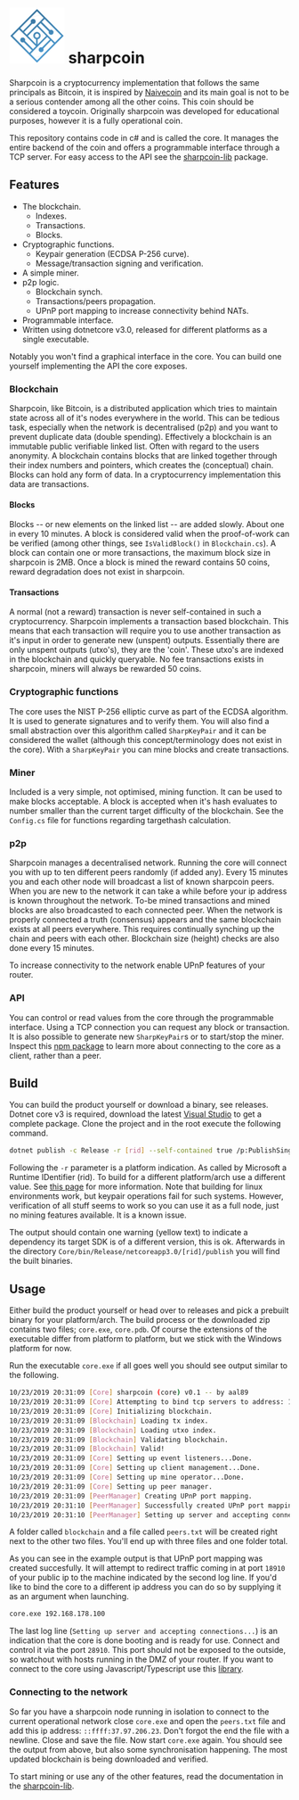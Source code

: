 <h1>
 <img src="sc_logo.png" height='100px'> sharpcoin
</h1>

Sharpcoin is a cryptocurrency implementation that follows the same principals as Bitcoin, it is inspired by [Naivecoin](https://github.com/conradoqg/naivecoin) and its main goal is not to be a serious contender among all the other coins. This coin should be considered a toycoin. Originally sharpcoin was developed for educational purposes, however it is a fully operational coin.

This repository contains code in c# and is called the core. It manages the entire backend of the coin and offers a programmable interface through a TCP server. For easy access to the API see the [sharpcoin-lib](https://github.com/aal89/sharpcoin-lib) package.

## Features

* The blockchain.
  * Indexes.
  * Transactions.
  * Blocks.
* Cryptographic functions.
  * Keypair generation (ECDSA P-256 curve).
  * Message/transaction signing and verification.
* A simple miner.
* p2p logic.
  * Blockchain synch.
  * Transactions/peers propagation.
  * UPnP port mapping to increase connectivity behind NATs.
* Programmable interface.
* Written using dotnetcore v3.0, released for different platforms as a single executable.

Notably you won't find a graphical interface in the core. You can build one yourself implementing the API the core exposes.

### Blockchain
Sharpcoin, like Bitcoin, is a distributed application which tries to maintain state across all of it's nodes everywhere in the world. This can be tedious task, especially when the network is decentralised (p2p) and you want to prevent duplicate data (double spending).
Effectively a blockchain is an immutable public verifiable linked list. Often with regard to the users anonymity. A blockchain contains blocks that are linked together through their index numbers and pointers, which creates the (conceptual) chain. Blocks can hold any form of data. In a cryptocurrency implementation this data are transactions.

#### Blocks
Blocks -- or new elements on the linked list -- are added slowly. About one in every 10 minutes. A block is considered valid when the proof-of-work can be verified (among other things, see `IsValidBlock()` in `Blockchain.cs`). A block can contain one or more transactions, the maximum block size in sharpcoin is 2MB. Once a block is mined the reward contains 50 coins, reward degradation does not exist in sharpcoin.

#### Transactions
A normal (not a reward) transaction is never self-contained in such a cryptocurrency. Sharpcoin implements a transaction based blockchain. This means that each transaction will require you to use another transaction as it's input in order to generate new (unspent) outputs. Essentially there are only unspent outputs (utxo's), they are the 'coin'. These utxo's are indexed in the blockchain and quickly queryable. No fee transactions exists in sharpcoin, miners will always be rewarded 50 coins.

### Cryptographic functions
The core uses the NIST P-256 elliptic curve as part of the ECDSA algorithm. It is used to generate signatures and to verify them. You will also find a small abstraction over this algorithm called `SharpKeyPair` and it can be considered the wallet (although this concept/terminology does not exist in the core). With a `SharpKeyPair` you can mine blocks and create transactions.

### Miner
Included is a very simple, not optimised, mining function. It can be used to make blocks acceptable. A block is accepted when it's hash evaluates to number smaller than the current target difficulty of the blockchain. See the `Config.cs` file for functions regarding targethash calculation.

### p2p
Sharpcoin manages a decentralised network. Running the core will connect you with up to ten different peers randomly (if added any). Every 15 minutes you and each other node will broadcast a list of known sharpcoin peers. When you are new to the network it can take a while before your ip address is known throughout the network.
To-be mined transactions and mined blocks are also broadcasted to each connected peer. When the network is properly connected a truth (consensus) appears and the same blockchain exists at all peers everywhere. This requires continually synching up the chain and peers with each other. Blockchain size (height) checks are also done every 15 minutes.

To increase connectivity to the network enable UPnP features of your router.

### API
You can control or read values from the core through the programmable interface. Using a TCP connection you can request any block or transaction. It is also possible to generate new `SharpKeyPair`s or to start/stop the miner. Inspect this [npm package](https://github.com/aal89/sharpcoin-lib) to learn more about connecting to the core as a client, rather than a peer.

## Build

You can build the product yourself or download a binary, see releases. Dotnet core v3 is required, download the latest [Visual Studio](https://visualstudio.microsoft.com/thank-you-downloading-visual-studio/?sku=Community&rel=16) to get a complete package. Clone the project and in the root execute the following command.

```sh
dotnet publish -c Release -r [rid] --self-contained true /p:PublishSingleFile=true
```

Following the `-r` parameter is a platform indication. As called by Microsoft a Runtime IDentifier (rid). To build for a different platform/arch use a different value. See [this page](https://docs.microsoft.com/en-us/dotnet/core/rid-catalog#windows-rids) for more information. Note that building for linux environments work, but keypair operations fail for such systems. However, verification of all stuff seems to work so you can use it as a full node, just no mining features available. It is a known issue.

The output should contain one warning (yellow text) to indicate a dependency its target SDK is of a different version, this is ok. Afterwards in the directory `Core/bin/Release/netcoreapp3.0/[rid]/publish` you will find the built binaries.

## Usage

Either build the product yourself or head over to releases and pick a prebuilt binary for your platform/arch. The build process or the downloaded zip contains two files; `core.exe`, `core.pdb`. Of course the extensions of the executable differ from platform to platform, but we stick with the Windows platform for now.

Run the executable `core.exe` if all goes well you should see output similar to the following.

```sh
10/23/2019 20:31:09 [Core] sharpcoin (core) v0.1 -- by aal89
10/23/2019 20:31:09 [Core] Attempting to bind tcp servers to address: 169.254.8.200.
10/23/2019 20:31:09 [Core] Initializing blockchain.
10/23/2019 20:31:09 [Blockchain] Loading tx index.
10/23/2019 20:31:09 [Blockchain] Loading utxo index.
10/23/2019 20:31:09 [Blockchain] Validating blockchain.
10/23/2019 20:31:09 [Blockchain] Valid!
10/23/2019 20:31:09 [Core] Setting up event listeners...Done.
10/23/2019 20:31:09 [Core] Setting up client management...Done.
10/23/2019 20:31:09 [Core] Setting up mine operator...Done.
10/23/2019 20:31:09 [Core] Setting up peer manager.
10/23/2019 20:31:09 [PeerManager] Creating UPnP port mapping.
10/23/2019 20:31:10 [PeerManager] Successfully created UPnP port mapping.
10/23/2019 20:31:10 [PeerManager] Setting up server and accepting connections...
```

A folder called `blockchain` and a file called `peers.txt` will be created right next to the other two files. You'll end up with three files and one folder total.

As you can see in the example output is that UPnP port mapping was created succesfully. It will attempt to redirect traffic coming in at port `18910` of your public ip to the machine indicated by the second log line. If you'd like to bind the core to a different ip address you can do so by supplying it as an argument when launching.

```sh
core.exe 192.168.178.100
```

The last log line (`Setting up server and accepting connections...`) is an indication that the core is done booting and is ready for use. Connect and control it via the port `28910`. This port should not be exposed to the outside, so watchout with hosts running in the DMZ of your router. If you want to connect to the core using Javascript/Typescript use this [library](https://github.com/aal89/sharpcoin-lib).

### Connecting to the network

So far you have a sharpcoin node running in isolation to connect to the current operational network close `core.exe` and open the `peers.txt` file and add this ip address: `::ffff:37.97.206.23`. Don't forgot the end the file with a newline. Close and save the file. Now start `core.exe` again. You should see the output from above, but also some synchronisation happening. The most updated blockchain is being downloaded and verified.

To start mining or use any of the other features, read the documentation in the [sharpcoin-lib](https://github.com/aal89/sharpcoin-lib).
